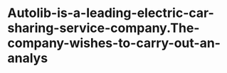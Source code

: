 # Autolib-is-a-leading-electric-car-sharing-service-company.The-company-wishes-to-carry-out-an-analys